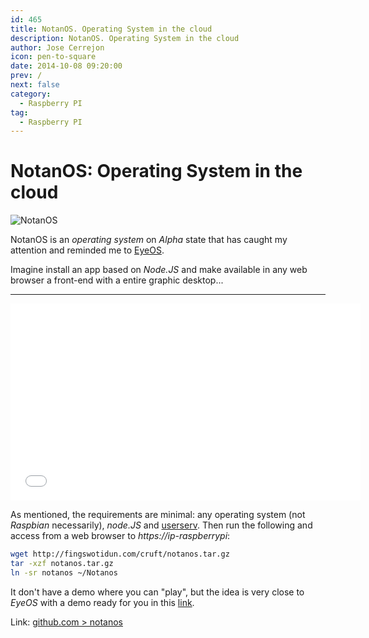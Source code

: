 ```yaml
---
id: 465
title: NotanOS. Operating System in the cloud
description: NotanOS. Operating System in the cloud
author: Jose Cerrejon
icon: pen-to-square
date: 2014-10-08 09:20:00
prev: /
next: false
category:
  - Raspberry PI
tag:
  - Raspberry PI
---
```


# NotanOS: Operating System in the cloud

![NotanOS](/images/2014/10/notanos.png)

NotanOS is an *operating system* on *Alpha* state that has caught my attention and reminded me to [EyeOS](http://www.eyeos.com).

Imagine install an app based on *Node.JS* and make available in any web browser a front-end with a entire graphic desktop...

- - -
<iframe width="560" height="315" src="//www.youtube.com/embed/7namj7iy16Y" frameborder="0" allowfullscreen></iframe>

As mentioned, the requirements are minimal: any operating system (not *Raspbian* necessarily), *node.JS* and [userserv](https://github.com/Lerc/userserv). Then run the following and access from a web browser to *https://ip-raspberrypi*:

```bash
wget http://fingswotidun.com/cruft/notanos.tar.gz
tar -xzf notanos.tar.gz
ln -sr notanos ~/Notanos
```

It don't have a demo where you can "play", but the idea is very close to *EyeOS* with a demo ready for you in this [link](https://www.softaculous.com/demos/eyeOS).

Link: [github.com > notanos](https://github.com/Lerc/notanos)